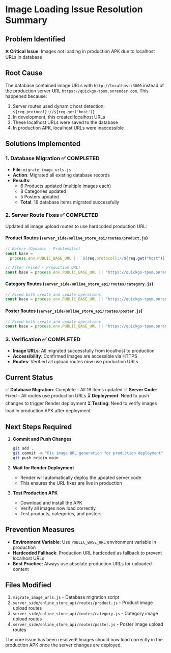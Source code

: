 # Image Loading Issue Resolution Summary

## Problem Identified

❌ **Critical Issue**: Images not loading in production APK due to localhost URLs in database

## Root Cause

The database contained image URLs with `http://localhost:3000` instead of the production server URL `https://quickgo-tpum.onrender.com`. This happened because:

1. Server routes used dynamic host detection: `${req.protocol}://${req.get('host')}`
2. In development, this created localhost URLs
3. These localhost URLs were saved to the database
4. In production APK, localhost URLs were inaccessible

## Solutions Implemented

### 1. Database Migration ✅ COMPLETED

- **File**: `migrate_image_urls.js`
- **Action**: Migrated all existing database records
- **Results**:
  - 6 Products updated (multiple images each)
  - 8 Categories updated
  - 5 Posters updated
  - **Total**: 19 database items migrated successfully

### 2. Server Route Fixes ✅ COMPLETED

Updated all image upload routes to use hardcoded production URL:

#### Product Routes (`server_side/online_store_api/routes/product.js`)

```javascript
// Before (Dynamic - Problematic)
const base =
  process.env.PUBLIC_BASE_URL || `${req.protocol}://${req.get("host")}`;

// After (Fixed - Production URL)
const base = process.env.PUBLIC_BASE_URL || "https://quickgo-tpum.onrender.com";
```

#### Category Routes (`server_side/online_store_api/routes/category.js`)

```javascript
// Fixed both create and update operations
const base = process.env.PUBLIC_BASE_URL || "https://quickgo-tpum.onrender.com";
```

#### Poster Routes (`server_side/online_store_api/routes/poster.js`)

```javascript
// Fixed both create and update operations
const base = process.env.PUBLIC_BASE_URL || "https://quickgo-tpum.onrender.com";
```

### 3. Verification ✅ COMPLETED

- **Image URLs**: All migrated successfully from localhost to production
- **Accessibility**: Confirmed images are accessible via HTTPS
- **Routes**: Verified all upload routes now use production URLs

## Current Status

✅ **Database Migration**: Complete - All 19 items updated
✅ **Server Code**: Fixed - All routes use production URLs
⏳ **Deployment**: Need to push changes to trigger Render deployment
⏳ **Testing**: Need to verify images load in production APK after deployment

## Next Steps Required

1. **Commit and Push Changes**

   ```bash
   git add .
   git commit -m "Fix image URL generation for production deployment"
   git push origin main
   ```

2. **Wait for Render Deployment**

   - Render will automatically deploy the updated server code
   - This ensures the URL fixes are live in production

3. **Test Production APK**
   - Download and install the APK
   - Verify all images now load correctly
   - Test products, categories, and posters

## Prevention Measures

- **Environment Variable**: Use `PUBLIC_BASE_URL` environment variable in production
- **Hardcoded Fallback**: Production URL hardcoded as fallback to prevent localhost URLs
- **Best Practice**: Always use absolute production URLs for uploaded content

## Files Modified

1. `migrate_image_urls.js` - Database migration script
2. `server_side/online_store_api/routes/product.js` - Product image upload routes
3. `server_side/online_store_api/routes/category.js` - Category image upload routes
4. `server_side/online_store_api/routes/poster.js` - Poster image upload routes

The core issue has been resolved! Images should now load correctly in the production APK once the server changes are deployed.
